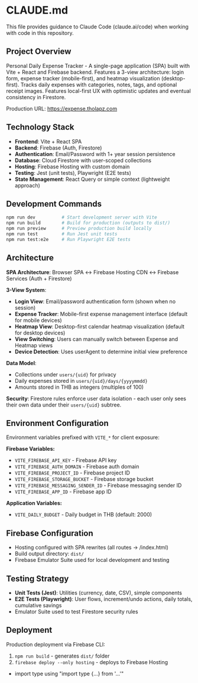 # CLAUDE.md

This file provides guidance to Claude Code (claude.ai/code) when working with code in this repository.

## Project Overview

Personal Daily Expense Tracker - A single-page application (SPA) built with Vite + React and Firebase backend. Features a 3-view architecture: login form, expense tracker (mobile-first), and heatmap visualization (desktop-first). Tracks daily expenses with categories, notes, tags, and optional receipt images. Features local-first UX with optimistic updates and eventual consistency in Firestore.

Production URL: https://expense.tholapz.com

## Technology Stack

- **Frontend**: Vite + React SPA
- **Backend**: Firebase (Auth, Firestore)
- **Authentication**: Email/Password with 1+ year session persistence
- **Database**: Cloud Firestore with user-scoped collections
- **Hosting**: Firebase Hosting with custom domain
- **Testing**: Jest (unit tests), Playwright (E2E tests)
- **State Management**: React Query or simple context (lightweight approach)

## Development Commands

```bash
npm run dev          # Start development server with Vite
npm run build        # Build for production (outputs to dist/)
npm run preview      # Preview production build locally
npm run test         # Run Jest unit tests
npm run test:e2e     # Run Playwright E2E tests
```

## Architecture

**SPA Architecture**: Browser SPA ↔ Firebase Hosting CDN ↔ Firebase Services (Auth + Firestore)

**3-View System**:
- **Login View**: Email/password authentication form (shown when no session)
- **Expense Tracker**: Mobile-first expense management interface (default for mobile devices)
- **Heatmap View**: Desktop-first calendar heatmap visualization (default for desktop devices)
- **View Switching**: Users can manually switch between Expense and Heatmap views
- **Device Detection**: Uses userAgent to determine initial view preference

**Data Model**: 
- Collections under `users/{uid}` for privacy
- Daily expenses stored in `users/{uid}/days/{yyyymmdd}` 
- Amounts stored in THB as integers (multiples of 100)

**Security**: Firestore rules enforce user data isolation - each user only sees their own data under their `users/{uid}` subtree.

## Environment Configuration

Environment variables prefixed with `VITE_*` for client exposure:

**Firebase Variables:**
- `VITE_FIREBASE_API_KEY` - Firebase API key
- `VITE_FIREBASE_AUTH_DOMAIN` - Firebase auth domain
- `VITE_FIREBASE_PROJECT_ID` - Firebase project ID
- `VITE_FIREBASE_STORAGE_BUCKET` - Firebase storage bucket
- `VITE_FIREBASE_MESSAGING_SENDER_ID` - Firebase messaging sender ID
- `VITE_FIREBASE_APP_ID` - Firebase app ID

**Application Variables:**
- `VITE_DAILY_BUDGET` - Daily budget in THB (default: 2000)

## Firebase Configuration

- Hosting configured with SPA rewrites (all routes → /index.html)
- Build output directory: `dist/`
- Firebase Emulator Suite used for local development and testing

## Testing Strategy

- **Unit Tests (Jest)**: Utilities (currency, date, CSV), simple components
- **E2E Tests (Playwright)**: User flows, increment/undo actions, daily totals, cumulative savings
- Emulator Suite used to test Firestore security rules

## Deployment

Production deployment via Firebase CLI:
1. `npm run build` - generates `dist/` folder  
2. `firebase deploy --only hosting` - deploys to Firebase Hosting
- import type using "import type {...} from '...'"